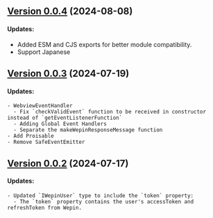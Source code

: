 ## [Version 0.0.4](https://www.npmjs.com/package/@wepin/common/v/0.0.4) (2024-08-08)

#### Updates:
  - Added ESM and CJS exports for better module compatibility.
  - Support Japanese

## [Version 0.0.3](https://www.npmjs.com/package/@wepin/common/v/0.0.3) (2024-07-19)

#### Updates:
    - WebviewEventHandler
      - Fix `checkValidEvent` function to be received in constructor instead of `getEventListenerFunction`
      - Adding Global Event Handlers
      - Separate the makeWepinResponseMessage function
    - Add Proisable
    - Remove SafeEventEmitter

## [Version 0.0.2](https://www.npmjs.com/package/@wepin/common/v/0.0.2) (2024-07-17)

#### Updates:
    - Updated `IWepinUser` type to include the `token` property:
      - The `token` property contains the user's accessToken and refreshToken from Wepin.